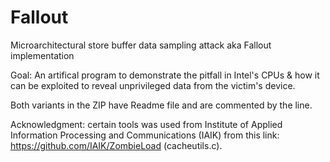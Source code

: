# Fallout  

Microarchitectural store buffer data sampling attack aka Fallout implementation  

Goal: An artifical program to demonstrate the pitfall in Intel's CPUs & how it can be exploited to reveal unprivileged data from the victim's device.  

Both variants in the ZIP have Readme file and are commented by the line.  

Acknowledgment: certain tools was used from Institute of Applied Information Processing and Communications (IAIK) from this link: https://github.com/IAIK/ZombieLoad (cacheutils.c).
